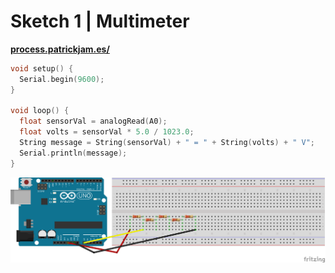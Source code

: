 # Sketch 1 | Multimeter

**[process.patrickjam.es/](https://process.patrickjam.es/2020/09/24/week-4-analog-read/)**

```c++
void setup() {
  Serial.begin(9600);
}

void loop() {
  float sensorVal = analogRead(A0);
  float volts = sensorVal * 5.0 / 1023.0;
  String message = String(sensorVal) + " = " + String(volts) + " V";
  Serial.println(message);
}

```

![sketch1 breadboard](/documentationAssets/sketch1_bb.png)